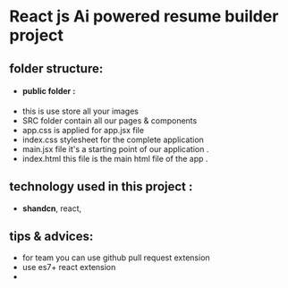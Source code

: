 # React js Ai powered resume builder project

## folder structure: 
- #### public folder :
- this is use store all your images
- SRC folder contain all our pages & components 
- app.css is applied for app.jsx file 
- index.css stylesheet for the complete application 
- main.jsx file it's a starting point of our application . 
- index.html this file is the main html file of the app .

## technology used in this project : 
- **shandcn**, react, 



## tips & advices: 
- for team you can use github pull request extension 
-  use es7+ react extension 
-  